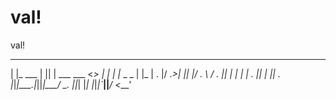 # val!
val!

 _         _  _             _    _    _         _
| |_  ___ | || | ___   ___ <_> _| |_ | |_  _ _ | |_
| . |/ ._>| || |/ . \ / . || |  | |  | . || | || . \
|_|_|\___.|_||_|\___/ \_. ||_|  |_|  |_|_|`___||___/
                      <___'
